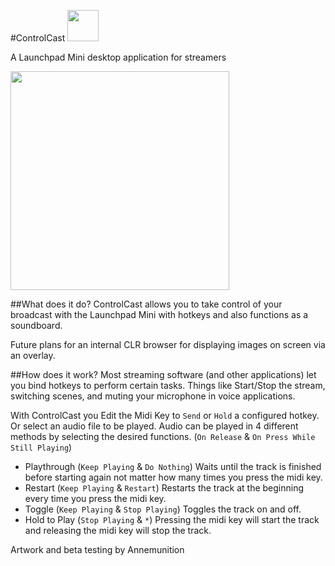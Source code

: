 #ControlCast 
<img src="https://raw.githubusercontent.com/dbkynd/controlcast/master/images/icon.png" height="50">

A Launchpad Mini desktop application for streamers

<img src="http://dbkynd.com/l/3KIwh" width="350">

##What does it do?
ControlCast allows you to take control of your broadcast with the Launchpad Mini with hotkeys and also functions as a soundboard. 

Future plans for an internal CLR browser for displaying images on screen via an overlay.

##How does it work?
Most streaming software (and other applications) let you bind hotkeys to perform certain tasks. Things like Start/Stop the stream, switching scenes, and muting your microphone in voice applications. 

With ControlCast you Edit the Midi Key to ``Send`` or ``Hold`` a configured hotkey. Or select an audio file to be played. Audio can be played in 4 different methods by selecting the desired functions. (``On Release`` & ``On Press While Still Playing``)

* Playthrough (``Keep Playing`` & ``Do Nothing``) Waits until the track is finished before starting again not matter how many times you press the midi key.
* Restart (``Keep Playing`` & ``Restart``) Restarts the track at the beginning every time you press the midi key.
* Toggle (``Keep Playing`` & ``Stop Playing``) Toggles the track on and off.
* Hold to Play (``Stop Playing`` & ``*``) Pressing the midi key will start the track and releasing the midi key will stop the track.

Artwork and beta testing by Annemunition
